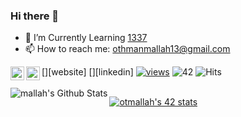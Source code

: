 ### Hi there 👋

- 🌱 I’m Currently Learning <a href="https://1337.ma/en">1337</a>
- 📫 How to reach me: othmanmallah13@gmail.com

[<img align="left" alt="othman mallah | world" width="22px" src="https://cdn.jsdelivr.net/npm/simple-icons@3.13.0/icons/html5.svg" />][website]
[<img align="left" alt="othman mallah | LinkedIn" width="22px" src="https://cdn.jsdelivr.net/npm/simple-icons@3.13.0/icons/html5.svg" />][linkedin]
[![views](https://komarev.com/ghpvc/?username=otmallah&label=Profile%20views&color=fe75a9&style=flat)](https://github.com/otmallah/)
![42](https://badgen.net/badge/Born2Code/otmallah/green?cache=86400&icon=https://meta.intra.42.fr/assets/42_logo-7dfc9110a5319a308863b96bda33cea995046d1731cebb735e41b16255106c12.svg) ![Hits](https://hits.seeyoufarm.com/api/count/incr/badge.svg?url=https%3A%2F%2Fgithub.com%2Fotmallah)
<br />
<br />
<img align="left" alt="mallah's Github Stats" src="https://github-readme-stats.vercel.app/api?username=otmallah&show_icons=true&hide_border=true" />

[![otmallah's 42 stats](https://badge42.herokuapp.com/api/stats/otmallah)](https://github.com/otmallah/badge42)
